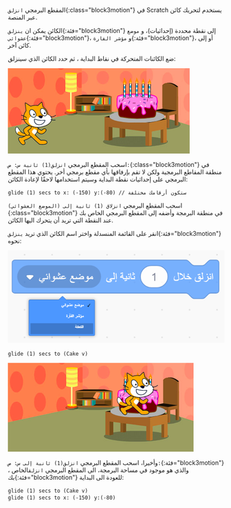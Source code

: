 المقطع البرمجي `انزلق`{:class="block3motion"} في Scratch يستخدم لتحريك كائن عبر المنصة.

الكائن يمكن ان `ينزلق`{:فئة="block3motion"} إلى نقطة محددة (إحداثيات)، و `موضع عشوائي`{:فئة="block3motion"}، و `مؤشر الفارة`{:فئة="block3motion"}، أو إلى كائن آخر.

ضع الكائنات المتحركة في نقاط البداية ، ثم حدد الكائن الذي سينزلق:

![الخلفية مع كل من الكائنات (القطة والكعك) في وضع البداية.](images/example-start.png)

اسحب المقطع البرمجي `انزلق(1) ثانية س: ص:`{:class="block3motion"} في منطقة المقاطع البرمجية ولكن لا تقم بإرفاقها بأي مقطع برمجي أخر. يحتوي هذا المقطع البرمجي على إحداثيات نقطة البداية وسيتم استخدامها لاحقًا لإعادة الكائن:

```blocks3
glide (1) secs to x: (-150) y:(-80) // ستكون أرقامك مختلفة
```

اسحب المقطع البرمجي `انزلاق (1) ثانية إلى (الموضع العشوائي)`{:class="block3motion"} في منطقة البرمجة وأضفه إلى المقطع البرمجي الخاص بك عند النقطة التي تريد أن يتحرك اليها الكائن.

انقر على القائمة المنسدلة واختر اسم الكائن الذي تريد `ينزلق`{:فئة="block3motion"} نحوه:

![ القائمة المنسدلة للمقطع البرمجي انزلق تعرض الكائنات الاخرى في القائمة.](images/glide-menu.png)

```blocks3
glide (1) secs to (Cake v)
```

![المنصة تظهر كائن القطة انزلقت نحو الكعكة .](images/example-end.png)

وأخيرا، اسحب المقطع البرمجي `انزلق(1) ثانية إلى س: ص:`{:فئة="block3motion"} ، والذي هو موجود في مساحة البرمجة، الى المقطع البرمجي `انزلق`الخاص بك{:فئة="block3motion"} للعودة الى البداية:

```blocks3
glide (1) secs to (Cake v)
glide (1) secs to x: (-150) y:(-80)
```
